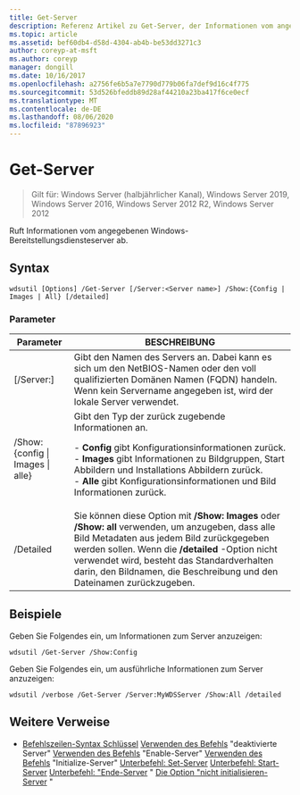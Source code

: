 ```yaml
---
title: Get-Server
description: Referenz Artikel zu Get-Server, der Informationen vom angegebenen Windows-Bereitstellungsdiensteserver abruft.
ms.topic: article
ms.assetid: bef60db4-d58d-4304-ab4b-be53dd3271c3
author: coreyp-at-msft
ms.author: coreyp
manager: dongill
ms.date: 10/16/2017
ms.openlocfilehash: a2756fe6b5a7e7790d779b06fa7def9d16c4f775
ms.sourcegitcommit: 53d526bfeddb89d28af44210a23ba417f6ce0ecf
ms.translationtype: MT
ms.contentlocale: de-DE
ms.lasthandoff: 08/06/2020
ms.locfileid: "87896923"
---
```

# <a name="get-server"></a>Get-Server

> Gilt für: Windows Server (halbjährlicher Kanal), Windows Server 2019, Windows Server 2016, Windows Server 2012 R2, Windows Server 2012

Ruft Informationen vom angegebenen Windows-Bereitstellungsdiensteserver ab.

## <a name="syntax"></a>Syntax
```
wdsutil [Options] /Get-Server [/Server:<Server name>] /Show:{Config | Images | All} [/detailed]
```
### <a name="parameters"></a>Parameter
|Parameter|BESCHREIBUNG|
|-------|--------|
|[/Server:<Server name>]|Gibt den Namen des Servers an. Dabei kann es sich um den NetBIOS-Namen oder den voll qualifizierten Domänen Namen (FQDN) handeln. Wenn kein Servername angegeben ist, wird der lokale Server verwendet.|
|/Show: {config &#124; Images &#124; alle}|Gibt den Typ der zurück zugebende Informationen an.<p>-   **Config** gibt Konfigurationsinformationen zurück.<br />-   **Images** gibt Informationen zu Bildgruppen, Start Abbildern und Installations Abbildern zurück.<br />-   **Alle** gibt Konfigurationsinformationen und Bild Informationen zurück.|
|/Detailed|Sie können diese Option mit **/Show: Images** oder **/Show: all** verwenden, um anzugeben, dass alle Bild Metadaten aus jedem Bild zurückgegeben werden sollen. Wenn die **/detailed** -Option nicht verwendet wird, besteht das Standardverhalten darin, den Bildnamen, die Beschreibung und den Dateinamen zurückzugeben.|
## <a name="examples"></a>Beispiele
Geben Sie Folgendes ein, um Informationen zum Server anzuzeigen:
```
wdsutil /Get-Server /Show:Config
```
Geben Sie Folgendes ein, um ausführliche Informationen zum Server anzuzeigen:
```
wdsutil /verbose /Get-Server /Server:MyWDSServer /Show:All /detailed
```
## <a name="additional-references"></a>Weitere Verweise
- [Befehlszeilen-Syntax Schlüssel](command-line-syntax-key.md) 
 [Verwenden des Befehls](using-the-disable-server-command.md) 
 "deaktivierte Server" [Verwenden des Befehls](using-the-enable-server-command.md) 
 "Enable-Server" [Verwenden des Befehls](using-the-initialize-server-command.md) 
 "Initialize-Server" [Unterbefehl: Set-Server](subcommand-set-server.md) 
 [Unterbefehl: Start-Server](subcommand-start-server.md) 
 [Unterbefehl: "Ende-Server](subcommand-stop-server.md) 
 " [Die Option "nicht initialisieren-Server](the-uninitialize-server-option.md) "
